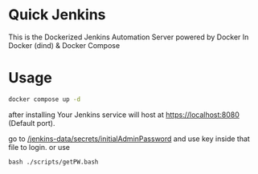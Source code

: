 # Quick Jenkins
This is the Dockerized Jenkins Automation Server powered by Docker In Docker (dind) & Docker Compose

# Usage
```bash
docker compose up -d
```

after installing Your Jenkins service will host at [https://localhost:8080](http://localhost:8080/) (Default port).

go to [/jenkins-data/secrets/initialAdminPassword](/jenkins-data/secrets/initialAdminPassword) and use key inside that file to login.
or use 
```
bash ./scripts/getPW.bash
```